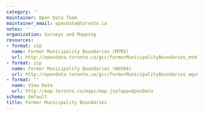 ```yaml
---
category: ''
maintainer: Open Data Team
maintainer_email: opendata@toronto.ca
notes: ''
organization: Surveys and Mapping
resources:
- format: zip
  name: Former Municipality Boundaries (MTM3)
  url: http://opendata.toronto.ca/gcc/formerMunicipalityBoundaries_mtm3.zip
- format: zip
  name: Former Municipality Boundaries (WGS84)
  url: http://opendata.toronto.ca/gcc/formerMunicipalityBoundaries_wgs84.zip
- format: ''
  name: View Data
  url: http://map.toronto.ca/maps/map.jsp?app=OpenData
schema: default
title: Former Municipality Boundaries
---
```


